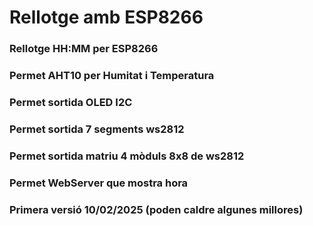 #  Rellotge amb ESP8266


###  Rellotge HH:MM per ESP8266
###  Permet AHT10 per Humitat i Temperatura
###  Permet sortida OLED I2C
###  Permet sortida 7 segments ws2812
###  Permet sortida matriu 4 mòduls 8x8 de ws2812
###  Permet WebServer que mostra hora
###  
###  Primera versió 10/02/2025   (poden caldre algunes millores)
###  
### 
